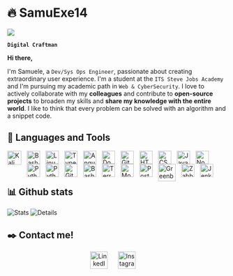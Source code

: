 # 🔥 SamuExe14

<p>
<a href="https://github.com/SamuExe14">
<img src="https://readme-typing-svg.demolab.com/?font=JetBrainsMono+Regular+Bold&duration=2500&pause=500&color=920CF7&random=false&width=435&lines=Dev/Sys-Ops%20Engineer;Leonardi+Samuele+"/>
</a>
</p>

**`Digital Craftman`**

**Hi there,**

I'm Samuele, a `Dev/Sys Ops Engineer`, passionate about creating extraordinary user experience. I'm a student at the `ITS Steve Jobs Academy` and I'm pursuing my academic path in `Web & CyberSecurity`. I love to actively collaborate with my **colleagues** and contribute to **open-source projects** to broaden my skills and **share my knowledge with the entire world**. I like to think that every problem can be solved with an algorithm and a snippet code.

## ​🧰​ Languages and Tools
<a href="https://www.kali.org/">
<img align="left" alt="Kali" width="32px" style="padding-right:10px;" src="https://upload.wikimedia.org/wikipedia/commons/thumb/2/2b/Kali-dragon-icon.svg/2048px-Kali-dragon-icon.svg.png">
</a>
<a href="https://code.visualstudio.com/">
<img align="left" alt="Bash" width="30px" style="padding-right:10px;" src="https://cdn.jsdelivr.net/gh/devicons/devicon@v2.15.1/icons/vscode/vscode-original.svg"/>
</a>
<a href="https://www.linux.it/">
<img align="left" alt="Linux" width="30px" style="padding-right:10px;" src="https://cdn.jsdelivr.net/gh/devicons/devicon/icons/linux/linux-original.svg" />
</a>
<a href="https://www.typescriptlang.org/">
<img align="left" alt="TypeScript" width="30px" style="padding-right:10px;" src="https://cdn.jsdelivr.net/gh/devicons/devicon/icons/typescript/typescript-plain.svg" />
</a>
<a href="https://angular.io/">
<img align="left" alt="Angular" width="30px" style="padding-right:10px;" src="https://cdn.jsdelivr.net/gh/devicons/devicon/icons/angularjs/angularjs-plain.svg" />
</a>
<a href="https://www.docker.com/">
<img align="left" alt="Docker" width="30px" style="padding-right:10px" src="https://cdn.jsdelivr.net/gh/devicons/devicon@v2.15.1/icons/docker/docker-plain-wordmark.svg">
</img>
</a>
<a href="https://git-scm.com/">
<img align="left" alt="Git" width="30px" style="padding-right:10px;" src="https://cdn.jsdelivr.net/gh/devicons/devicon/icons/git/git-original.svg" />
</a>
<img align="left" alt="HTML" width="30px" style="padding-right:10px;" src="https://cdn.jsdelivr.net/gh/devicons/devicon/icons/html5/html5-plain.svg" />
<img align="left" alt="CSS" width="30px" style="padding-right:10px;" src="https://cdn.jsdelivr.net/gh/devicons/devicon/icons/css3/css3-plain.svg" />
<img align="left" alt="JavaScript" width="30px" style="padding-right:10px;" src="https://cdn.jsdelivr.net/gh/devicons/devicon/icons/javascript/javascript-plain.svg" />
<a href="https://nodejs.org/en">
<img align="left" alt="NodeJS" width="30px" style="padding-right:10px;" src="https://cdn.jsdelivr.net/gh/devicons/devicon/icons/nodejs/nodejs-original.svg" />
</a>
<a href="https://www.python.org/">
<img align="left" alt="Python" width="30px" style="padding-right:10px;" src="https://cdn.jsdelivr.net/gh/devicons/devicon/icons/python/python-plain.svg" />
</a>
<img align="left" alt="Python" width="30px" style="padding-right:10px;" src="https://cdn.jsdelivr.net/gh/devicons/devicon@v2.15.1/icons/c/c-original.svg" />
<a href="https://github.com/">
<img align="left" alt="GitHub" width="30px" style="padding-right:10px;" src="https://cdn.jsdelivr.net/gh/devicons/devicon/icons/github/github-original.svg" />
</a>
<img align="left" alt="Bash" width="30px" style="padding-right:10px;" src="https://cdn.jsdelivr.net/gh/devicons/devicon/icons/bash/bash-original.svg" />
<a href="https://www.terraform.io/">
<img align="left" alt="Terraform" width="30px" style="padding-right:10px;" src="https://www.vectorlogo.zone/logos/terraformio/terraformio-icon.svg" />
</a>
<a href="https://www.mongodb.com">
<img align="left" alt="Mongo" width="30px" style="padding-right:10px;" src="https://www.vectorlogo.zone/logos/mongodb/mongodb-icon.svg" />
</a>
<a href="https://www.postman.com/">
<img align="left" alt="Postman" width="30px" style="padding-right:10px;" src="https://www.svgrepo.com/show/354202/postman-icon.svg" />
</a>
<a href="https://www.greenbone.net/en/">
<img align="left" alt="Greenbone" width="40px" style="padding-right:10px;" src="https://gdm-catalog-fmapi-prod.imgix.net/ProductScreenshot/8a967022-e41b-4909-8f61-54f262d87d82.png">
</a>
<a href="https://www.zabbix.com/">
<img align="left" alt="Zabbix" width="30px" style="padding-right:10px;" src="https://upload.wikimedia.org/wikipedia/commons/thumb/5/5d/Zabbix_logo_square.svg/2500px-Zabbix_logo_square.svg.png">
</a>
<a href="https://www.jenkins.io/">
<img align="left" alt="Jenkins" width="30px" style="padding-right:10px;" src="https://www.jenkins.io/images/logos/jenkins/jenkins.svg">
</a>
<br />
<br />
<br />

## 📊​ Github stats
<p align="left">

<a><img src="http://github-profile-summary-cards.vercel.app/api/cards/stats?username=SamuExe14&theme=tokyonight" alt="Stats">
</img></a>
<a><img src="https://github-profile-summary-cards.vercel.app/api/cards/profile-details?username=SamuExe14&theme=tokyonight" alt="Details">
</img></a>
</p>


## ✒️​ Contact me!

<p align="center">
  <a href="https://www.linkedin.com/in/samuele-domenico-leonardi-52a557242/"><img width="40" alt="LinkedIn" title="LinkedIn" src="https://upload.wikimedia.org/wikipedia/commons/thumb/8/81/LinkedIn_icon.svg/2048px-LinkedIn_icon.svg.png"/></a>
  &#8287;&#8287;&#8287;&#8287;
   <a href="https://www.instagram.com/samu_leonardi/"><img width="40" alt="Instagram" title="Instagram" src="https://static.cdnlogo.com/logos/i/93/instagram.svg"/></a>
  &#8287;&#8287;&#8287;&#8287;
  
</p>
